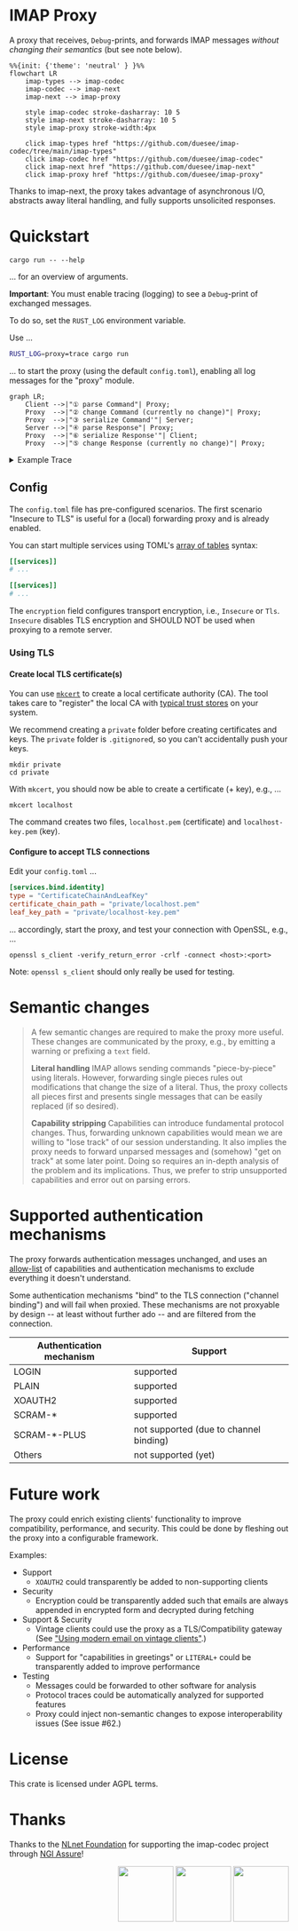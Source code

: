 # IMAP Proxy

A proxy that receives, `Debug`-prints, and forwards IMAP messages *without changing their semantics* (but see note below).

```mermaid
%%{init: {'theme': 'neutral' } }%%
flowchart LR
    imap-types --> imap-codec
    imap-codec --> imap-next
    imap-next --> imap-proxy
    
    style imap-codec stroke-dasharray: 10 5
    style imap-next stroke-dasharray: 10 5
    style imap-proxy stroke-width:4px
    
    click imap-types href "https://github.com/duesee/imap-codec/tree/main/imap-types"
    click imap-codec href "https://github.com/duesee/imap-codec"
    click imap-next href "https://github.com/duesee/imap-next"
    click imap-proxy href "https://github.com/duesee/imap-proxy"
```

Thanks to imap-next, the proxy takes advantage of asynchronous I/O, abstracts away literal handling, and fully supports unsolicited responses.

# Quickstart

```shell
cargo run -- --help
```

... for an overview of arguments.

**Important**: You must enable tracing (logging) to see a `Debug`-print of exchanged messages.

To do so, set the `RUST_LOG` environment variable.

Use ...

```sh
RUST_LOG=proxy=trace cargo run
```

... to start the proxy (using the default `config.toml`), enabling all log messages for the "proxy" module.

```mermaid  
graph LR;
	Client -->|"① parse Command"| Proxy;
	Proxy  -->|"② change Command (currently no change)"| Proxy;
	Proxy  -->|"③ serialize Command'"| Server;
	Server -->|"④ parse Response"| Proxy;
	Proxy  -->|"⑥ serialize Response'"| Client;
	Proxy  -->|"⑤ change Response (currently no change)"| Proxy;
```

<details>
	<summary>Example Trace</summary>

```
$ RUST_LOG=trace cargo run

# Insecure to Insecure
imap://127.0.0.1:1143 (insecure) -> imap://127.0.0.1:2143 (insecure)

 INFO  Bound to bind_addr_port="127.0.0.1:1143"
 INFO  Accepted client client_addr=127.0.0.1:46500

 INFO  Connecting to server server_addr_port="127.0.0.1:2143"
 INFO  Connected to server server_addr_port="127.0.0.1:2143"
TRACE  io/read/raw data="* OK Hello, World!\\r\\n"
TRACE  <--| role="s2p" greeting=Greeting {
	kind: Ok,
	code: None,
	text: Text("Hello, World!")
}
TRACE  io/write/raw data="* OK Hello, World!\\r\\n"
TRACE  <--- greeting role="p2c"
TRACE  io/read/raw data="A LOGIN {4}\\r\\n"
TRACE  io/write/raw data="+ proxy: Literal accepted by proxy\\r\\n"
TRACE  io/read/raw data="user {4}"
TRACE  io/read/raw data="\\r\\n"
TRACE  io/write/raw data="+ proxy: Literal accepted by proxy\\r\\n"
TRACE  io/read/raw data="pass"
TRACE  io/read/raw data="\\r\\n"
TRACE  |--> role="c2p" command=Command {
	tag: Tag("A"),
	body: Login {
		username: String(Literal(Literal { data: b"user", mode: Sync })),
		password: String(Literal(Literal { data: b"pass", mode: Sync }))
	}
}
```
</details>

## Config

The `config.toml` file has pre-configured scenarios.
The first scenario "Insecure to TLS" is useful for a (local) forwarding proxy and is already enabled.

You can start multiple services using TOML's [array of tables](https://toml.io/en/v1.0.0#array-of-tables) syntax:

```toml
[[services]]
# ...

[[services]]
# ...
```

The `encryption` field configures transport encryption, i.e., `Insecure` or `Tls`.
`Insecure` disables TLS encryption and SHOULD NOT be used when proxying to a remote server.

### Using TLS

#### Create local TLS certificate(s)

You can use [`mkcert`](https://github.com/FiloSottile/mkcert) to create a local certificate authority (CA).
The tool takes care to "register" the local CA with [typical trust stores](https://github.com/FiloSottile/mkcert#supported-root-stores) on your system.

We recommend creating a `private` folder before creating certificates and keys.
The `private` folder is `.gitignore`d, so you can't accidentally push your keys.

```shell
mkdir private
cd private
```

With `mkcert`, you should now be able to create a certificate (+ key), e.g., ...

```shell
mkcert localhost
```

The command creates two files, `localhost.pem` (certificate) and `localhost-key.pem` (key).

#### Configure to accept TLS connections

Edit your `config.toml` ...

```toml
[services.bind.identity]
type = "CertificateChainAndLeafKey"
certificate_chain_path = "private/localhost.pem"
leaf_key_path = "private/localhost-key.pem"
```

... accordingly, start the proxy, and test your connection with OpenSSL, e.g., ...

```shell
openssl s_client -verify_return_error -crlf -connect <host>:<port>
```

Note: `openssl s_client` should only really be used for testing.

# Semantic changes

> A few semantic changes are required to make the proxy more useful.
> These changes are communicated by the proxy, e.g., by emitting a warning or prefixing a `text` field.
> 
> **Literal handling** IMAP allows sending commands "piece-by-piece" using literals.
> However, forwarding single pieces rules out modifications that change the size of a literal.
> Thus, the proxy collects all pieces first and presents single messages that can be easily replaced (if so desired).
> 
> **Capability stripping** Capabilities can introduce fundamental protocol changes.
> Thus, forwarding unknown capabilities would mean we are willing to "lose track" of our session understanding.
> It also implies the proxy needs to forward unparsed messages and (somehow) "get on track" at some later point.
> Doing so requires an in-depth analysis of the problem and its implications.
> Thus, we prefer to strip unsupported capabilities and error out on parsing errors.

# Supported authentication mechanisms

The proxy forwards authentication messages unchanged, and uses an [allow-list](https://github.com/duesee/imap-proxy/blob/main/src/util.rs#L95)
of capabilities and authentication mechanisms to exclude everything it doesn't understand.

Some authentication mechanisms "bind" to the TLS connection ("channel binding") and will fail when proxied.
These mechanisms are not proxyable by design -- at least without further ado -- and are filtered from the connection.

| Authentication mechanism | Support                                |
|--------------------------|----------------------------------------|
| LOGIN                    | supported                              |
| PLAIN                    | supported                              |
| XOAUTH2                  | supported                              |
| SCRAM-*                  | supported                              |
| SCRAM-*-PLUS             | not supported (due to channel binding) |
| Others                   | not supported (yet)                    |

# Future work

The proxy could enrich existing clients' functionality to improve compatibility, performance, and security.
This could be done by fleshing out the proxy into a configurable framework.

Examples:

* Support
  * `XOAUTH2` could transparently be added to non-supporting clients
* Security
    * Encryption could be transparently added such that emails are always appended in encrypted form and decrypted during fetching
* Support & Security
  * Vintage clients could use the proxy as a TLS/Compatibility gateway (See ["Using modern email on vintage clients"](https://julienblanchard.com/articles/modern-email-and-vintage-clients).)
* Performance
  * Support for "capabilities in greetings" or `LITERAL+` could be transparently added to improve performance
* Testing
  * Messages could be forwarded to other software for analysis
  * Protocol traces could be automatically analyzed for supported features
  * Proxy could inject non-semantic changes to expose interoperability issues (See issue #62.)

# License

This crate is licensed under AGPL terms.

# Thanks

Thanks to the [NLnet Foundation](https://nlnet.nl/) for supporting the imap-codec project through [NGI Assure](https://nlnet.nl/assure/)!

<div align="right">
    <img height="100px" src="https://user-images.githubusercontent.com/8997731/215262095-ab12d43a-ca8a-4d44-b79b-7e99ab91ca01.png"/>
    <img height="100px" src="https://user-images.githubusercontent.com/8997731/221422192-60d28ed4-10bb-441e-957d-93af58166707.png"/>
    <img height="100px" src="https://user-images.githubusercontent.com/8997731/215262235-0db02da9-7c6c-498e-a3d2-7ea7901637bf.png"/>
</div>
